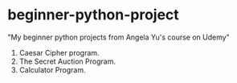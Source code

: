 # beginner-python-project
"My beginner python projects from Angela Yu's course on Udemy"

1. Caesar Cipher program.
2. The Secret Auction Program.
3. Calculator Program.
